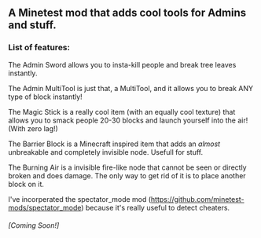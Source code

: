 ## A Minetest mod that adds cool tools for Admins and stuff.

### **List of features:**
The Admin Sword allows you to insta-kill people and break tree leaves instantly.

The Admin MultiTool is just that, a MultiTool, and it allows you to break ANY type of block instantly!

The Magic Stick is a really cool item (with an equally cool texture) that allows you to smack people 20-30 blocks and launch yourself into the air! (With zero lag!)

The Barrier Block is a Minecraft inspired item that adds an *almost* unbreakable and completely invisible node. Usefull for stuff.

The Burning Air is a invisible fire-like node that cannot be seen or directly broken and does damage. The only way to get rid of it is to place another block on it.

I've incorperated the spectator_mode mod (https://github.com/minetest-mods/spectator_mode) because it's really useful to detect cheaters.

###### *[Coming Soon!]*
